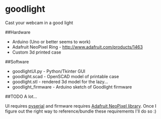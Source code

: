 goodlight
=========

Cast your webcam in a good light

##Hardware

 *  Arduino (Uno or better seems to work)
 *  Adafruit NeoPixel Ring - http://www.adafruit.com/products/1463
 *  Custom 3d printed case
 
##Software

 *  goodlightUI.py - Python/Tkinter GUI
 *  goodlight.scad - OpenSCAD model of printable case
 *  goodlight.stl - rendered 3d model for the lazy...
 *  goodlight_firmware - Arduino sketch of Goodlight firmware

##TODO
A lot...

UI requires [pyserial](http://pyserial.sourceforge.net) and firmware requires [Adafruit NeoPixel library](https://github.com/adafruit/Adafruit_NeoPixel).  Once I figure out the right way to reference/bundle these requirements I'll do so :)
